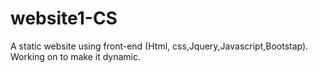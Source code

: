 # website1-CS
A static website using front-end (Html, css,Jquery,Javascript,Bootstap). Working on to make it dynamic.
